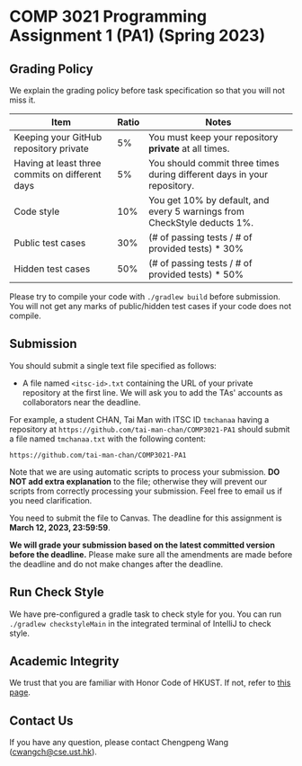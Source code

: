 # COMP 3021 Programming Assignment 1 (PA1) (Spring 2023)

## Grading Policy

We explain the grading policy before task specification so that you will not miss it.

| **Item**                                        | **Ratio** | **Notes**                                                                |
|-------------------------------------------------|-----------|--------------------------------------------------------------------------|
| Keeping your GitHub repository private          | 5%        | You must keep your repository **private** at all times.                  |
| Having at least three commits on different days | 5%        | You should commit three times during different days in your repository.  |
| Code style                                      | 10%       | You get 10% by default, and every 5 warnings from CheckStyle deducts 1%. |                     |
| Public test cases                               | 30%       | (# of passing tests / # of provided tests) * 30%                         |
| Hidden test cases                               | 50%       | (# of passing tests / # of provided tests) * 50%                         |

Please try to compile your code with `./gradlew build` before submission.
You will not get any marks of public/hidden test
cases if your code does not compile.


## Submission

You should submit a single text file specified as follows:

- A file named `<itsc-id>.txt` containing the URL of your private repository at the first line. We will ask you to add
  the TAs' accounts as collaborators near the deadline.

For example, a student CHAN, Tai Man with ITSC ID `tmchanaa` having a repository
at `https://github.com/tai-man-chan/COMP3021-PA1` should submit a file named `tmchanaa.txt` with the following content:

```text
https://github.com/tai-man-chan/COMP3021-PA1
```

Note that we are using automatic scripts to process your submission.
**DO NOT add extra explanation** to the file; otherwise they will prevent our scripts from correctly processing your
submission.
Feel free to email us if you need clarification.

You need to submit the file to Canvas. The deadline for this assignment is **March 12, 2023, 23:59:59**.

**We will grade your submission based on the latest committed version before the deadline.**
Please make sure all the amendments are made before the deadline and do not make changes after the deadline.

## Run Check Style

We have pre-configured a gradle task to check style for you.
You can run `./gradlew checkstyleMain` in the integrated terminal of IntelliJ to check style.

## Academic Integrity

We trust that you are familiar with Honor Code of HKUST. If not, refer to
[this page](https://course.cse.ust.hk/comp3021/#honorcode).

## Contact Us

If you have any question, please contact Chengpeng Wang (cwangch@cse.ust.hk).
